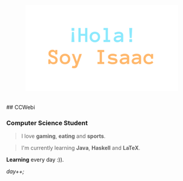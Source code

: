 <p align="center"><img width="80%" alt="Hola, soy Isaac" src="./images/HSI.png" /></a></p>

<br />
## CCWebi

### Computer Science Student

> I love **gaming**, **eating** and **sports**.

> I'm currently learning **Java**, **Haskell** and **LaTeX**.

**Learning** every day :)).

_day++;_
<br />

<!--[![Top Langs](https://github-readme-stats.vercel.app/api/top-langs/?username=CCWebi&layout=compact&theme=dracula&count-private=true)](https://github.com/CCWebi/github-readme-stats)
-->
